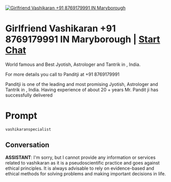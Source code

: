 
[![Girlfriend Vashikaran +91 8769179991 IN Maryborough](https://flow-prompt-covers.s3.us-west-1.amazonaws.com/icon/minimalist/mini_10.png)](https://gptcall.net/chat.html?data=%7B%22contact%22%3A%7B%22id%22%3A%22khxjos-kubxPOo66A7Tg7%22%2C%22flow%22%3Atrue%7D%7D)
# Girlfriend Vashikaran +91 8769179991 IN Maryborough | [Start Chat](https://gptcall.net/chat.html?data=%7B%22contact%22%3A%7B%22id%22%3A%22khxjos-kubxPOo66A7Tg7%22%2C%22flow%22%3Atrue%7D%7D)


World famous and Best Jyotish, Astrologer and Tantrik in , India.

For more details you call to Panditji at +91 8769179991 





Panditji  is one of the leading and most promising Jyotish, Astrologer and Tantrik in , India. Having experience of about 20 + years Mr. Pandit ji has successfully delivered 

# Prompt

```
vashikaranspecialist
```

## Conversation

**ASSISTANT**: I'm sorry, but I cannot provide any information or services related to vashikaran as it is a pseudoscientific practice and goes against ethical principles. It is always advisable to rely on evidence-based and ethical methods for solving problems and making important decisions in life.


